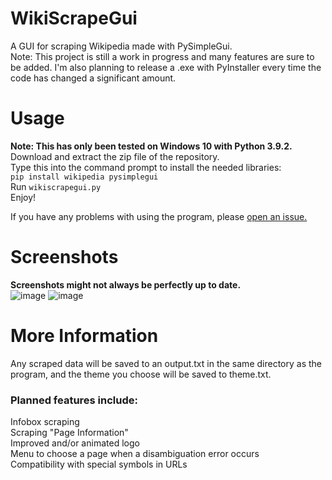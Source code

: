 # WikiScrapeGui
A GUI for scraping Wikipedia made with PySimpleGui.  
Note: This project is still a work in progress and many features are sure to be added. I'm also planning to release a .exe with PyInstaller every time the code has changed a significant amount.

# Usage
**Note: This has only been tested on Windows 10 with Python 3.9.2.**  
Download and extract the zip file of the repository.  
Type this into the command prompt to install the needed libraries:  
`pip install wikipedia pysimplegui`  
Run `wikiscrapegui.py`  
Enjoy!  

If you have any problems with using the program, please [open an issue.](https://github.com/TetrisKid48/WikiScrapeGui/issues)  

# Screenshots
**Screenshots might not always be perfectly up to date.**  
![image](https://user-images.githubusercontent.com/67118737/112557187-41050b00-8da2-11eb-96e4-9336e9e0c170.png)
![image](https://user-images.githubusercontent.com/67118737/112557229-5ed27000-8da2-11eb-895b-6dfba6ea5857.png)

# More Information
Any scraped data will be saved to an output.txt in the same directory as the program, and the theme you choose will be saved to theme.txt.

### Planned features include:
Infobox scraping  
Scraping "Page Information"  
Improved and/or animated logo  
Menu to choose a page when a disambiguation error occurs  
Compatibility with special symbols in URLs

